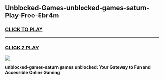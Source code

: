 
## Unblocked-Games-unblocked-games-saturn-Play-Free-5br4m
<h3>
<a href="https://premium76.site?title=unblocked-games-saturn&ref=18A1">CLICK TO PLAY</a></h3>
<hr>

<h3>
<a href="https://premium76.site?title=unblocked-games-saturn&ref=18A1">CLICK 2 PLAY</a>
  
</h3>

<a href="https://premium76.site?title=unblocked-games-saturn&ref=18A1"><img src="https://clearcache.store/games.png"></a>


**unblocked-games-saturn games unblocked: Your Gateway to Fun and Accessible Online Gaming**
